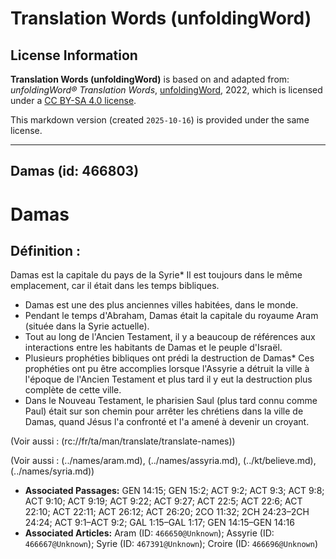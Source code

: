 # Translation Words (unfoldingWord)

## License Information

**Translation Words (unfoldingWord)** is based on and adapted from: _unfoldingWord® Translation Words_, [unfoldingWord](https://unfoldingword.org/utw), 2022, which is licensed under a [CC BY-SA 4.0 license](https://creativecommons.org/licenses/by-sa/4.0/legalcode.en).

This markdown version (created `2025-10-16`) is provided under the same license.



--------------------------------

## Damas (id: 466803)

Damas
=====

Définition :
------------

Damas est la capitale du pays de la Syrie\* Il est toujours dans le même emplacement, car il était dans les temps bibliques.

* Damas est une des plus anciennes villes habitées, dans le monde.
* Pendant le temps d'Abraham, Damas était la capitale du royaume Aram (située dans la Syrie actuelle).
* Tout au long de l'Ancien Testament, il y a beaucoup de références aux interactions entre les habitants de Damas et le peuple d'Israël.
* Plusieurs prophéties bibliques ont prédi la destruction de Damas\* Ces prophéties ont pu être accomplies lorsque l'Assyrie a détruit la ville à l'époque de l'Ancien Testament et plus tard il y eut la destruction plus complète de cette ville.
* Dans le Nouveau Testament, le pharisien Saul (plus tard connu comme Paul) était sur son chemin pour arrêter les chrétiens dans la ville de Damas, quand Jésus l'a confronté et l'a amené à devenir un croyant.

(Voir aussi : (rc://fr/ta/man/translate/translate\-names))

(Voir aussi : (../names/aram.md), (../names/assyria.md), (../kt/believe.md), (../names/syria.md))

* **Associated Passages:** GEN 14:15; GEN 15:2; ACT 9:2; ACT 9:3; ACT 9:8; ACT 9:10; ACT 9:19; ACT 9:22; ACT 9:27; ACT 22:5; ACT 22:6; ACT 22:10; ACT 22:11; ACT 26:12; ACT 26:20; 2CO 11:32; 2CH 24:23–2CH 24:24; ACT 9:1–ACT 9:2; GAL 1:15–GAL 1:17; GEN 14:15–GEN 14:16
* **Associated Articles:** Aram (ID: `466650@Unknown`); Assyrie (ID: `466667@Unknown`); Syrie (ID: `467391@Unknown`); Croire (ID: `466696@Unknown`)

